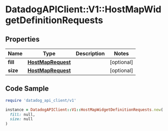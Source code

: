 # DatadogAPIClient::V1::HostMapWidgetDefinitionRequests

## Properties

| Name | Type | Description | Notes |
| ---- | ---- | ----------- | ----- |
| **fill** | [**HostMapRequest**](HostMapRequest.md) |  | [optional] |
| **size** | [**HostMapRequest**](HostMapRequest.md) |  | [optional] |

## Code Sample

```ruby
require 'datadog_api_client/v1'

instance = DatadogAPIClient::V1::HostMapWidgetDefinitionRequests.new(
  fill: null,
  size: null
)
```

